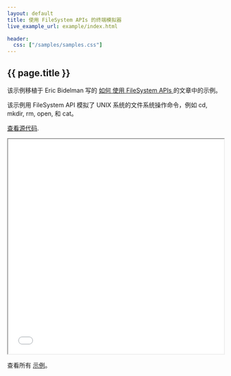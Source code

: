 ```yaml
---
layout: default
title: 使用 FileSystem APIs 的终端模拟器
live_example_url: example/index.html

header:
  css: ["/samples/samples.css"]
---
```


## {{ page.title }}

该示例移植于 Eric Bidelman 写的
[如何 使用 FileSystem APIs ](http://www.html5rocks.com/en/tutorials/file/filesystem/#toc-samples-terminal)
的文章中的示例。

该示例用 FileSystem API 模拟了 UNIX 系统的文件系统操作命令，例如 cd, mkdir,
rm, open, 和  cat。

[查看源代码](https://github.com/dart-lang/dart-samples/tree/master/web/html5/file/terminal).

<iframe class="running-app-frame"
        style="height:500px;width:100%;"
        src="{{page.live_example_url}}">
</iframe>

查看所有 [示例](/samples/)。
